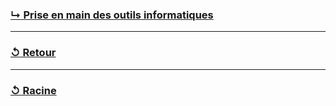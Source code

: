 ### [↳ Prise en main des outils informatiques](Prise-en-main-des-outils-informatiques/readme.md)
---
### [↺ Retour](../README.MD)
---
### [↺ Racine](../../README.MD)
